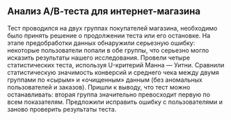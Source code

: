 ## Анализ А/В-теста для интернет-магазина
Тест проводился на двух группах покупателей магазина, необходимо было принять решение о продолжении теста или его остановке. 
На этапе предобработки данных обнаружили серьезную ошибку: некоторые пользователи попали в обе группы, что серьезно могло исказить результаты нашего исследования. 
Провели четыре статистических теста, используя U-критерий Манна — Уитни. Сравнили статистическую значимость конверсий и среднего чека между двумя группами по «сырым» и «очищенным» данным (без аномальных пользователей и заказов). Пришли к выводу, что тест можно останавливать: вторая группа значительно превосходит первую по всем показателям. Предложили исправить ошибку с пользователями и заново проверить результаты теста.

